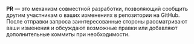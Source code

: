 **PR** — это механизм совместной разработки, позволяющий сообщить
другим участникам о ваших изменениях в репозитории на GitHub.
После отправки запроса заинтересованные стороны рассматривают ваши изменения
и обсуждают возможные правки или добавляют дополнительные коммиты при необходимости.
